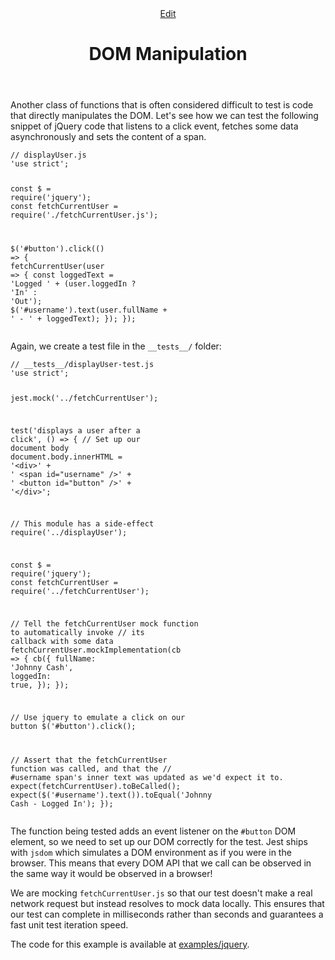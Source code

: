 <header class="postHeader"><a class="edit-page-link button" href="https://github.com/facebook/jest/edit/master/docs/TutorialjQuery.md" target="_blank" rel="noreferrer noopener">Edit</a><h1 id="__docusaurus" class="postHeaderTitle">DOM Manipulation</h1></header><article><div><span><p>Another class of functions that is often considered difficult to test is code that directly manipulates the DOM. Let&apos;s see how we can test the following snippet of jQuery code that listens to a click event, fetches some data asynchronously and sets the content of a span.</p>
<pre><code class="hljs css language-javascript"><span class="hljs-comment">// displayUser.js</span>
<span class="hljs-meta">&apos;use strict&apos;</span>;

<span class="hljs-keyword">const</span> \$ = <span class="hljs-built_in">require</span>(<span class="hljs-string">&apos;jquery&apos;</span>);
<span class="hljs-keyword">const</span> fetchCurrentUser = <span class="hljs-built_in">require</span>(<span class="hljs-string">&apos;./fetchCurrentUser.js&apos;</span>);

$(<span class="hljs-string">&apos;#button&apos;</span>).click(<span class="hljs-function"><span class="hljs-params">()</span> =&gt;</span> {
  fetchCurrentUser(<span class="hljs-function"><span class="hljs-params">user</span> =&gt;</span> {
    <span class="hljs-keyword">const</span> loggedText = <span class="hljs-string">&apos;Logged &apos;</span> + (user.loggedIn ? <span class="hljs-string">&apos;In&apos;</span> : <span class="hljs-string">&apos;Out&apos;</span>);
    $(<span class="hljs-string">&apos;#username&apos;</span>).text(user.fullName + <span class="hljs-string">&apos; - &apos;</span> + loggedText);
});
});
</code></pre>

<p>Again, we create a test file in the <code>__tests__/</code> folder:</p>
<pre><code class="hljs css language-javascript"><span class="hljs-comment">// __tests__/displayUser-test.js</span>
<span class="hljs-meta">&apos;use strict&apos;</span>;

jest.mock(<span class="hljs-string">&apos;../fetchCurrentUser&apos;</span>);

test(<span class="hljs-string">&apos;displays a user after a click&apos;</span>, () =&gt; {
<span class="hljs-comment">// Set up our document body</span>
<span class="hljs-built_in">document</span>.body.innerHTML =
<span class="hljs-string">&apos;&lt;div&gt;&apos;</span> +
<span class="hljs-string">&apos; &lt;span id=&quot;username&quot; /&gt;&apos;</span> +
<span class="hljs-string">&apos; &lt;button id=&quot;button&quot; /&gt;&apos;</span> +
<span class="hljs-string">&apos;&lt;/div&gt;&apos;</span>;

<span class="hljs-comment">// This module has a side-effect</span>
<span class="hljs-built_in">require</span>(<span class="hljs-string">&apos;../displayUser&apos;</span>);

<span class="hljs-keyword">const</span> \$ = <span class="hljs-built_in">require</span>(<span class="hljs-string">&apos;jquery&apos;</span>);
<span class="hljs-keyword">const</span> fetchCurrentUser = <span class="hljs-built_in">require</span>(<span class="hljs-string">&apos;../fetchCurrentUser&apos;</span>);

<span class="hljs-comment">// Tell the fetchCurrentUser mock function to automatically invoke</span>
<span class="hljs-comment">// its callback with some data</span>
fetchCurrentUser.mockImplementation(<span class="hljs-function"><span class="hljs-params">cb</span> =&gt;</span> {
cb({
<span class="hljs-attr">fullName</span>: <span class="hljs-string">&apos;Johnny Cash&apos;</span>,
<span class="hljs-attr">loggedIn</span>: <span class="hljs-literal">true</span>,
});
});

<span class="hljs-comment">// Use jquery to emulate a click on our button</span>
\$(<span class="hljs-string">&apos;#button&apos;</span>).click();

<span class="hljs-comment">// Assert that the fetchCurrentUser function was called, and that the</span>
<span class="hljs-comment">// #username span&apos;s inner text was updated as we&apos;d expect it to.</span>
expect(fetchCurrentUser).toBeCalled();
expect(\$(<span class="hljs-string">&apos;#username&apos;</span>).text()).toEqual(<span class="hljs-string">&apos;Johnny Cash - Logged In&apos;</span>);
});
</code></pre>

<p>The function being tested adds an event listener on the <code>#button</code> DOM element, so we need to set up our DOM correctly for the test. Jest ships with <code>jsdom</code> which simulates a DOM environment as if you were in the browser. This means that every DOM API that we call can be observed in the same way it would be observed in a browser!</p>
<p>We are mocking <code>fetchCurrentUser.js</code> so that our test doesn&apos;t make a real network request but instead resolves to mock data locally. This ensures that our test can complete in milliseconds rather than seconds and guarantees a fast unit test iteration speed.</p>
<p>The code for this example is available at <a href="https://github.com/facebook/jest/tree/master/examples/jquery">examples/jquery</a>.</p>
</span></div></article>
